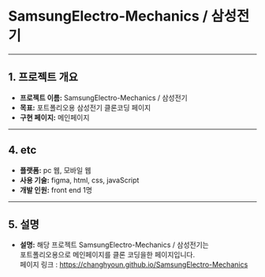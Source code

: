 # SamsungElectro-Mechanics / 삼성전기

---

## 1. 프로젝트 개요
- **프로젝트 이름:** SamsungElectro-Mechanics / 삼성전기
- **목표:** 포트폴리오용 삼성전기 클론코딩 페이지
- **구현 페이지:** 메인페이지

---

## 4. etc
- **플랫폼:** pc 웹, 모바일 웹
- **사용 기술:** figma, html, css, javaScript
- **개발 인원:** front end 1명

---

## 5. 설명
- **설명:** 해당 프로젝트 SamsungElectro-Mechanics / 삼성전기는<br/>포트폴리오용으로 메인페이지를 클론 코딩을한 페이지입니다.<br/>페이지 링크 : https://changhyoun.github.io/SamsungElectro-Mechanics 
